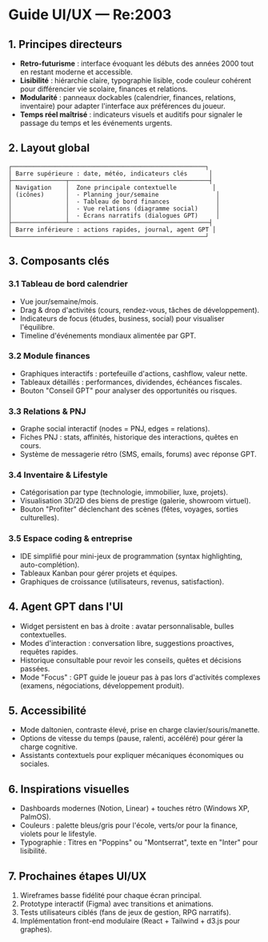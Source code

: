 # Guide UI/UX — Re:2003

## 1. Principes directeurs
- **Retro-futurisme** : interface évoquant les débuts des années 2000 tout en restant moderne et accessible.
- **Lisibilité** : hiérarchie claire, typographie lisible, code couleur cohérent pour différencier vie scolaire, finances et relations.
- **Modularité** : panneaux dockables (calendrier, finances, relations, inventaire) pour adapter l'interface aux préférences du joueur.
- **Temps réel maîtrisé** : indicateurs visuels et auditifs pour signaler le passage du temps et les événements urgents.

## 2. Layout global
```
┌──────────────────────────────────────────────────────┐
│ Barre supérieure : date, météo, indicateurs clés      │
├───────────────┬───────────────────────────────────────┤
│ Navigation    │  Zone principale contextuelle          │
│ (icônes)      │  - Planning jour/semaine                │
│               │  - Tableau de bord finances             │
│               │  - Vue relations (diagramme social)     │
│               │  - Écrans narratifs (dialogues GPT)     │
├───────────────┴───────────────────────────────────────┤
│ Barre inférieure : actions rapides, journal, agent GPT │
└──────────────────────────────────────────────────────┘
```

## 3. Composants clés
### 3.1 Tableau de bord calendrier
- Vue jour/semaine/mois.
- Drag & drop d'activités (cours, rendez-vous, tâches de développement).
- Indicateurs de focus (études, business, social) pour visualiser l'équilibre.
- Timeline d'événements mondiaux alimentée par GPT.

### 3.2 Module finances
- Graphiques interactifs : portefeuille d'actions, cashflow, valeur nette.
- Tableaux détaillés : performances, dividendes, échéances fiscales.
- Bouton "Conseil GPT" pour analyser des opportunités ou risques.

### 3.3 Relations & PNJ
- Graphe social interactif (nodes = PNJ, edges = relations).
- Fiches PNJ : stats, affinités, historique des interactions, quêtes en cours.
- Système de messagerie rétro (SMS, emails, forums) avec réponse GPT.

### 3.4 Inventaire & Lifestyle
- Catégorisation par type (technologie, immobilier, luxe, projets).
- Visualisation 3D/2D des biens de prestige (galerie, showroom virtuel).
- Bouton "Profiter" déclenchant des scènes (fêtes, voyages, sorties culturelles).

### 3.5 Espace coding & entreprise
- IDE simplifié pour mini-jeux de programmation (syntax highlighting, auto-complétion).
- Tableaux Kanban pour gérer projets et équipes.
- Graphiques de croissance (utilisateurs, revenus, satisfaction).

## 4. Agent GPT dans l'UI
- Widget persistent en bas à droite : avatar personnalisable, bulles contextuelles.
- Modes d'interaction : conversation libre, suggestions proactives, requêtes rapides.
- Historique consultable pour revoir les conseils, quêtes et décisions passées.
- Mode "Focus" : GPT guide le joueur pas à pas lors d'activités complexes (examens, négociations, développement produit).

## 5. Accessibilité
- Mode daltonien, contraste élevé, prise en charge clavier/souris/manette.
- Options de vitesse du temps (pause, ralenti, accéléré) pour gérer la charge cognitive.
- Assistants contextuels pour expliquer mécaniques économiques ou sociales.

## 6. Inspirations visuelles
- Dashboards modernes (Notion, Linear) + touches rétro (Windows XP, PalmOS).
- Couleurs : palette bleus/gris pour l'école, verts/or pour la finance, violets pour le lifestyle.
- Typographie : Titres en "Poppins" ou "Montserrat", texte en "Inter" pour lisibilité.

## 7. Prochaines étapes UI/UX
1. Wireframes basse fidélité pour chaque écran principal.
2. Prototype interactif (Figma) avec transitions et animations.
3. Tests utilisateurs ciblés (fans de jeux de gestion, RPG narratifs).
4. Implémentation front-end modulaire (React + Tailwind + d3.js pour graphes).
